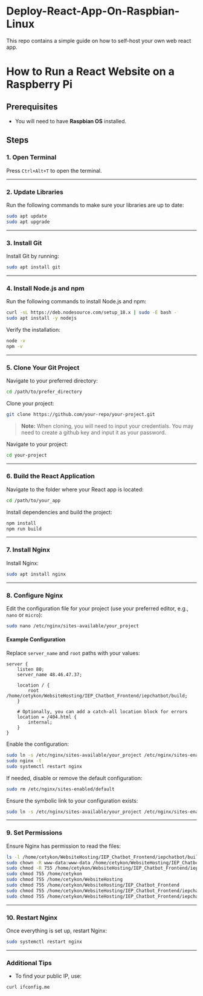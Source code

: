 # Deploy-React-App-On-Raspbian-Linux
This repo contains a simple guide on how to self-host your own web react app.


# How to Run a React Website on a Raspberry Pi

## Prerequisites
- You will need to have **Raspbian OS** installed.


## Steps

### 1. Open Terminal
Press `Ctrl+Alt+T` to open the terminal.

---

### 2. Update Libraries
Run the following commands to make sure your libraries are up to date:
```bash
sudo apt update
sudo apt upgrade
```

---

### 3. Install Git
Install Git by running:
```bash
sudo apt install git
```

---

### 4. Install Node.js and npm
Run the following commands to install Node.js and npm:
```bash
curl -sL https://deb.nodesource.com/setup_18.x | sudo -E bash -
sudo apt install -y nodejs
```

Verify the installation:
```bash
node -v
npm -v
```

---

### 5. Clone Your Git Project
Navigate to your preferred directory:
```bash
cd /path/to/prefer_directory
```

Clone your project:
```bash
git clone https://github.com/your-repo/your-project.git
```
> **Note:** When cloning, you will need to input your credentials. You may need to create a github key and input it as your password.

Navigate to your project:
```bash
cd your-project
```

---

### 6. Build the React Application
Navigate to the folder where your React app is located:
```bash
cd /path/to/your_app
```

Install dependencies and build the project:
```bash
npm install
npm run build
```

---

### 7. Install Nginx
Install Nginx:
```bash
sudo apt install nginx
```

---

### 8. Configure Nginx
Edit the configuration file for your project (use your preferred editor, e.g., `nano` or `micro`):
```bash
sudo nano /etc/nginx/sites-available/your_project
```

#### Example Configuration
Replace `server_name` and `root` paths with your values:
```nginx
server {
    listen 80;
    server_name 48.46.47.37;

    location / {
        root /home/cetykon/WebsiteHosting/IEP_Chatbot_Frontend/iepchatbot/build;
    }

    # Optionally, you can add a catch-all location block for errors
    location = /404.html {
        internal;
    }
}
```

Enable the configuration:
```bash
sudo ln -s /etc/nginx/sites-available/your_project /etc/nginx/sites-enabled/
sudo nginx -t
sudo systemctl restart nginx
```

If needed, disable or remove the default configuration:
```bash
sudo rm /etc/nginx/sites-enabled/default
```

Ensure the symbolic link to your configuration exists:
```bash
sudo ln -s /etc/nginx/sites-available/your_project /etc/nginx/sites-enabled/
```

---

### 9. Set Permissions
Ensure Nginx has permission to read the files:
```bash
ls -l /home/cetykon/WebsiteHosting/IEP_Chatbot_Frontend/iepchatbot/build/index.html
sudo chown -R www-data:www-data /home/cetykon/WebsiteHosting/IEP_Chatbot_Frontend/iepchatbot/build
sudo chmod -R 755 /home/cetykon/WebsiteHosting/IEP_Chatbot_Frontend/iepchatbot/build
sudo chmod 755 /home/cetykon
sudo chmod 755 /home/cetykon/WebsiteHosting
sudo chmod 755 /home/cetykon/WebsiteHosting/IEP_Chatbot_Frontend
sudo chmod 755 /home/cetykon/WebsiteHosting/IEP_Chatbot_Frontend/iepchatbot
sudo chmod 755 /home/cetykon/WebsiteHosting/IEP_Chatbot_Frontend/iepchatbot/build
```

---

### 10. Restart Nginx
Once everything is set up, restart Nginx:
```bash
sudo systemctl restart nginx
```

---

### Additional Tips
- To find your public IP, use:
```bash
curl ifconfig.me
```

